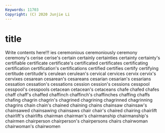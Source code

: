 ```yaml
---
Keywords: 11703
Copyright: (C) 2020 Junjie Li
---
```


# title

Write contents here!!!
ies 
ceremonious 
ceremoniously 
ceremony 
ceremony's 
cerise 
cerise's 
certain 
certainly
certainties 
certainty 
certainty's 
certifiable 
certificate 
certificate's 
certificated 
certificates 
certificating 
certification
certification's 
certifications 
certified 
certifies 
certify 
certifying 
certitude 
certitude's 
cerulean 
cerulean's
cervical 
cervices 
cervix 
cervix's 
cervixes 
cesarean 
cesarean's 
cesareans 
cesarian 
cesarian's
cesarians 
cessation 
cessation's 
cessations 
cession 
cession's 
cessions 
cesspool 
cesspool's 
cesspools
cetacean 
cetacean's 
cetaceans 
chafe 
chafed 
chafes 
chaff 
chaff's 
chaffed 
chaffinch
chaffinch's 
chaffinches 
chaffing 
chaffs 
chafing 
chagrin 
chagrin's 
chagrined 
chagrining 
chagrinned
chagrinning 
chagrins 
chain 
chain's 
chained 
chaining 
chains 
chainsaw 
chainsaw's 
chainsawed
chainsawing 
chainsaws 
chair 
chair's 
chaired 
chairing 
chairlift 
chairlift's 
chairlifts 
chairman
chairman's 
chairmanship 
chairmanship's 
chairmen 
chairperson 
chairperson's 
chairpersons 
chairs 
chairwoman 
chairwoman's
chairwomen 
